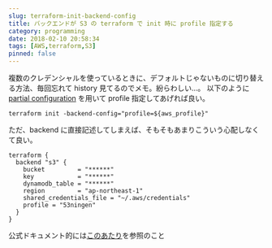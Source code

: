 ```yaml
---
slug: terraform-init-backend-config
title: バックエンドが S3 の terraform で init 時に profile 指定する
category: programming
date: 2018-02-10 20:58:34
tags: [AWS,terraform,S3]
pinned: false
---
```


複数のクレデンシャルを使っているときに、デフォルトじゃないものに切り替える方法、毎回忘れて history 見てるのでメモ。紛らわしい...。
以下のように [partial configuration](https://www.terraform.io/docs/backends/config.html#partial-configuration) を用いて profile 指定してあげれば良い。

```
terraform init -backend-config="profile=${aws_profile}"
```

ただ、backend に直接記述してしまえば、そもそもあまりこういう心配しなくて良い。

```
terraform {
  backend "s3" {
    bucket         = "******"
    key            = "******"
    dynamodb_table = "******"
    region         = "ap-northeast-1"
    shared_credentials_file = "~/.aws/credentials"
    profile = "53ningen"
  }
}
```

公式ドキュメント的には[このあたり](https://www.terraform.io/docs/backends/types/s3.html#configuration-variables)を参照のこと

